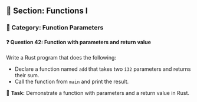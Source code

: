 ## 📘 Section: Functions I  
### 🔹 Category: Function Parameters  
#### ❓ Question 42: Function with parameters and return value

Write a Rust program that does the following:

- Declare a function named `add` that takes two `i32` parameters and returns their sum.
- Call the function from `main` and print the result.

🔧 **Task:** Demonstrate a function with parameters and a return value in Rust.
